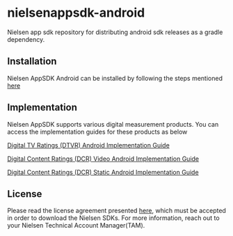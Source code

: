 # nielsenappsdk-android
Nielsen app sdk repository for distributing android sdk releases as a gradle dependency.

## Installation
Nielsen AppSDK Android can be installed by following the steps mentioned [here](https://engineeringportal.nielsen.com/docs/Digital_Measurement_Android_Artifactory_Guide)

## Implementation
Nielsen AppSDK supports various digital measurement products. You can access the implementation guides for these products as below

[Digital TV Ratings (DTVR) Android Implementation Guide](https://engineeringportal.nielsen.com/docs/DTVR_Android_SDK)

[Digital Content Ratings (DCR) Video Android Implementation Guide](https://engineeringportal.nielsen.com/docs/DCR_Video_Android_SDK)

[Digital Content Ratings (DCR) Static Android Implementation Guide](https://engineeringportal.nielsen.com/docs/DCR_Static_Android_SDK)

## License
Please read the license agreement presented [here](https://engineeringportal.nielsen.com/docs/Special:ClickThrough), which must be accepted in order to download the Nielsen SDKs.
For more information, reach out to your Nielsen Technical Account Manager(TAM).
